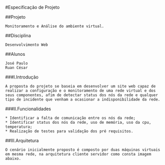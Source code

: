 #Especificação de Projeto


##Projeto

	Monitoramento e Análise do ambiente virtual.

##Disciplina

	Desenvolvimento Web

##Alunos

	José Paulo
	Ruan César

###I.Introdução

	A proposta do projeto se baseia em desenvolver um site web capaz de realizar a configuração e o monitoramento de uma rede virtual e dos seus componentes, afim de detectar status dos nós da rede e qualquer tipo de incidente que venham a ocasionar a indisponibilidade da rede.

###II.Funcionalidades

	* Identificar a falta de comunicação entre os nós da rede;
	* Identificar status dos nós da rede, uso de memória, uso da cpu, temperatura;
	* Realização de testes para validação dos pré requisitos.

##III.Arquitetura

	O cenário inicialmente proposto é composto por duas máquinas virtuais em mesma rede, na arquitetura cliente servidor como consta imagem abaixo.
